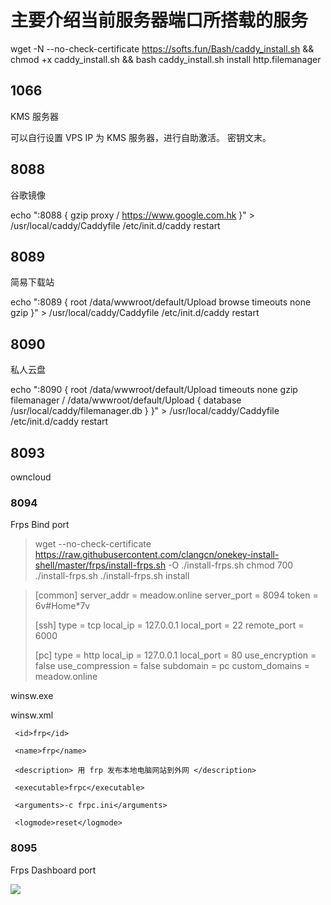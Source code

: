 # 主要介绍当前服务器端口所搭载的服务



wget -N --no-check-certificate https://softs.fun/Bash/caddy_install.sh && chmod +x caddy_install.sh && bash caddy_install.sh install http.filemanager

## 1066

KMS 服务器

可以自行设置 VPS IP 为 KMS 服务器，进行自助激活。
密钥文末。

## 8088 

谷歌镜像



echo ":8088 {
 gzip
 proxy / https://www.google.com.hk
}" > /usr/local/caddy/Caddyfile
/etc/init.d/caddy restart



## 8089

简易下载站



echo ":8089 {
 root /data/wwwroot/default/Upload
 browse
 timeouts none
 gzip
}" > /usr/local/caddy/Caddyfile
/etc/init.d/caddy restart



## 8090

私人云盘



echo ":8090 {
 root /data/wwwroot/default/Upload
 timeouts none
 gzip
 filemanager / /data/wwwroot/default/Upload {
  database /usr/local/caddy/filemanager.db
 }
}" > /usr/local/caddy/Caddyfile
/etc/init.d/caddy restart

## 8093 

owncloud



### 8094

Frps Bind port

> wget --no-check-certificate https://raw.githubusercontent.com/clangcn/onekey-install-shell/master/frps/install-frps.sh -O ./install-frps.sh chmod 700 ./install-frps.sh ./install-frps.sh install

> [common]
> server_addr = meadow.online
> server_port = 8094
> token = 6v#Home*7v
>
> [ssh]
> type = tcp
> local_ip = 127.0.0.1
> local_port = 22
> remote_port = 6000
>
> [pc]
> type = http
> local_ip = 127.0.0.1
> local_port = 80
> use_encryption = false
> use_compression = false
> subdomain = pc
> custom_domains = meadow.online

winsw.exe

winsw.xml

 <service>

     <id>frp</id>
     
     <name>frp</name>
     
     <description> 用 frp 发布本地电脑网站到外网 </description>
     
     <executable>frpc</executable>
     
     <arguments>-c frpc.ini</arguments>
     
     <logmode>reset</logmode>

 </service>

### 8095

Frps Dashboard port

![](D:\Document\System\Desktop\Frps-Config.png)